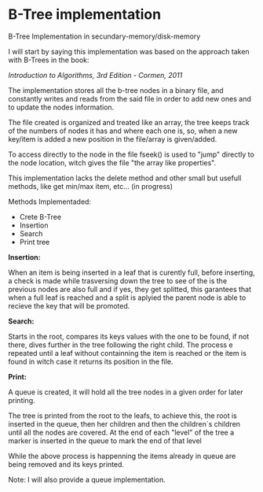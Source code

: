 # B-Tree implementation
B-Tree Implementation in secundary-memory/disk-memory

I will start by saying this implementation was based on the approach taken with B-Trees in the book:

*Introduction to Algorithms, 3rd Edition - Cormen, 2011*

The implementation stores all the b-tree nodes in a binary file, and constantly writes and reads from the said file in order to add new ones and to update the nodes information.

The file created is organized and treated like an array, the tree keeps track of the numbers of nodes it has and where each one is, so, when a new key/item is added a new position in the file/array is given/added.

To access directly to the node in the file fseek() is used to "jump" directly to the node location, witch gives the file "the array like properties".

This implementation lacks the delete method and other small but usefull methods, like get min/max item, etc... (in progress)

Methods Implementaded:

 - Crete B-Tree
 - Insertion
 - Search
 - Print tree
 
**Insertion:**

When an item is being inserted in a leaf that is curently full, before inserting, a check is made while trasversing down the tree to see of the is the previous nodes are also full and if yes, they get splitted, this garantees that when a full leaf is reached and a split is aplyied the parent node is able to recieve the key that will be promoted.

**Search:**

Starts in the root, compares its keys values with the one to be found, if not there, dives further in the tree following the right child.
The process e repeated until a leaf without containning the item is reached or the item is found in witch case it returns its position in the file.

**Print:**

A queue is created, it will hold all the tree nodes in a given order for later printing.

The tree is printed from the root to the leafs, to achieve this, the root is inserted in the queue, then her children and then the children´s children until all the nodes are covered. At the end of each "level" of the tree a marker is inserted in the queue to mark the end of that level

While the above process is happenning the items already in queue are being removed and its keys printed.

Note: I will also provide a queue implementation.

